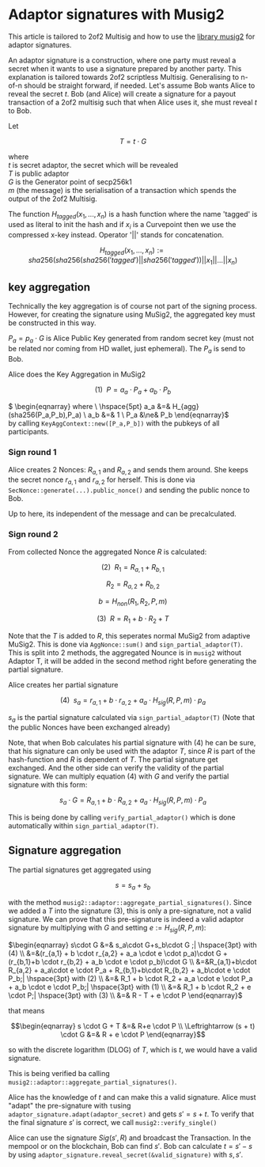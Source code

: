 # Adaptor signatures with Musig2

This article is tailored to 2of2 Multisig and how to use
the [library musig2](https://github.com/conduition/musig2) for adaptor signatures.

An adaptor signature is a construction, where one party must reveal a secret when it wants to use a signature prepared
by another party.
This explanation is tailored towards 2of2 scriptless Multisig. Generalising to n-of-n should be straight forward, if
needed.
Let's assume Bob wants Alice to reveal the secret $t$. Bob (and Alice) will create a signature for a payout transaction
of a 2of2 multisig such that when Alice uses it, she must reveal $t$ to Bob.

Let

$$T=t \cdot G$$

where \
$t$ is secret adaptor, the secret which will be revealed\
$T$ is public adaptor\
$G$ is the Generator point of secp256k1\
$m$ (the message) is the serialisation of a transaction which spends the output of the 2of2 Multisig.

The function $H_{tagged}(x_1,...,x_n)$ is a hash function where the name 'tagged' is used as literal to init the hash
and if $x_i$ is a Curvepoint then we use the compressed x-key instead. Operator '||' stands for concatenation.

$$H_{tagged}(x_1,...,x_n):=sha256(sha256(sha256('tagged')||sha256('tagged'))||x_1||...||x_n)$$

## key aggregation

Technically the key aggregation is of course not part of the signing process. However, for creating the signature using
MuSig2, the aggregated key must be constructed in this way.

$P_a = p_a \cdot G$ is Alice Public Key
generated from random secret key (must not be related nor coming from HD wallet, just ephemeral). The $P_a$ is send to Bob.

Alice does the Key Aggregation in MuSig2

$$(1) \hspace{5pt} P = a_a \cdot P_a + a_b \cdot P_b$$

$ \begin{eqnarray}
where \\ \hspace{5pt} a_a &=& H_{agg}(sha256(P_a,P_b),P_a) \\
a_b &=& 1 \\
P_a &\ne& P_b
\end{eqnarray}$\
by calling `KeyAggContext::new([P_a,P_b])` with the pubkeys of all participants.

### Sign round 1

Alice creates 2 Nonces:
$R_{a,1}$ and $R_{a,2}$ and sends them around. She keeps the secret nonce $r_{a,1}$ and $r_{a,2}$ for herself.
This is done via `SecNonce::generate(...).public_nonce()` and sending the public nonce to Bob.

Up to here, its independent of the message and can be precalculated.

### Sign round 2

From collected Nonce the aggregated Nonce $R$ is calculated:

$$(2)\hspace{5pt} R_1 = R_{a,1} + R_{b,1}$$

$$R_2 = R_{a,2} + R_{b,2}$$

$$b = H_{non}(R_1 , R_2, P, m) $$

$$(3)\hspace{5pt} R = R_1 + b \cdot R_2 + T$$

Note that the $T$ is added to $R$, this seperates normal MuSig2 from adaptive MuSig2.
This is done via `AggNonce::sum()` and `sign_partial_adaptor(T)`. This is split into 2 methods, the aggregated Nounce is in `musig2`
without Adaptor T, it will be added in the second method right before generating the partial signature.

Alice creates her partial signature

$$(4)\hspace{5pt} s_a = r_{a,1} + b \cdot r_{a,2} + a_a \cdot H_{sig}(R,P,m) \cdot p_a$$

$s_a$ is the partial signature calculated via `sign_partial_adaptor(T)` (Note that the public Nonces have been
exchanged already)

Note, that when Bob calculates his partial signature with (4) he can be sure, that his signature can only be used with
the adaptor $T$, since $R$ is part of the hash-function and $R$ is dependent of $T$.
The partial signature get exchanged. And the other side can verify the validity of the partial signature.
We can multiply equation (4) with $G$ and verify the partial signature with this form:

$$s_a \cdot G = R_{a,1} + b \cdot R_{a,2}+a_a \cdot H_{sig}(R,P,m) \cdot P_a$$

This is being done by calling
`verify_partial_adaptor()` which is done automatically within `sign_partial_adaptor(T)`.

## Signature aggregation

The partial signatures get aggregated using

$$s=s_a+s_b$$

with the method `musig2::adaptor::aggregate_partial_signatures()`. Since we added a $T$ into the signature (3), this is only a
pre-signature, not a valid signature.
We can prove that this pre-signature is indeed a valid adaptor signature by multiplying with $G$ and
setting $e:=H_{sig}(R,P,m)$:

$\begin{eqnarray}
s\cdot G &=& s_a\cdot G+s_b\cdot G ;| \hspace{3pt} with (4) \\
&=&(r_{a,1} + b \cdot r_{a,2} + a_a \cdot e \cdot p_a)\cdot G + (r_{b,1}+b \cdot r_{b,2} + a_b \cdot e \cdot p_b)\cdot G \\
&=&R_{a,1}+b\cdot R_{a,2} + a_a\cdot e \cdot P_a + R_{b,1}+b\cdot R_{b,2} + a_b\cdot e \cdot P_b;| \hspace{3pt} with (2) \\
&=& R_1 + b \cdot R_2 + a_a \cdot e \cdot P_a + a_b \cdot e \cdot P_b;| \hspace{3pt} with (1) \\
&=& R_1 + b \cdot R_2 + e \cdot P;| \hspace{3pt} with (3) \\
&=& R - T + e \cdot P
\end{eqnarray}$

that means

$$\begin{eqnarray}
s \cdot G + T &=& R+e \cdot P \\
\Leftrightarrow (s + t) \cdot G &=& R + e \cdot P
\end{eqnarray}$$

so with the discrete logarithm (DLOG) of $T$, which is  $t$, we would have a valid signature.

This is being verified ba calling `musig2::adaptor::aggregate_partial_signatures()`.

Alice
has the knowledge of $t$ and can make this a valid signature.
Alice must "adapt" the pre-signature with `t`using `adaptor_signature.adapt(adaptor_secret)` and
gets  $s' = s+t$. To verify that the final signature $s'$ is correct, we call `musig2::verify_single()`

Alice can use the signature $Sig(s',R)$ and broadcast the Transaction. In the mempool or on the
blockchain, Bob can
find $s'$. Bob can calculate $t=s' - s$ by using `adaptor_signature.reveal_secret(&valid_signature)`
with $s, s'$.
